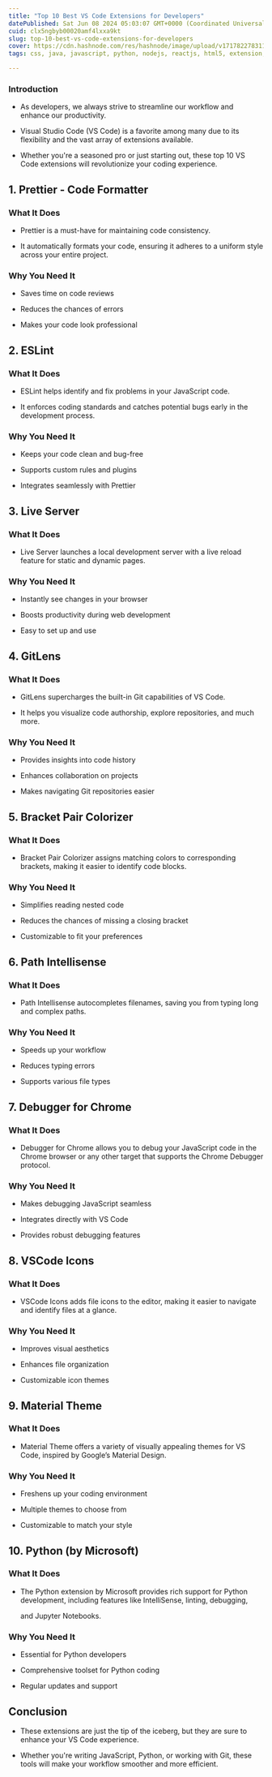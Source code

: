 ```yaml
---
title: "Top 10 Best VS Code Extensions for Developers"
datePublished: Sat Jun 08 2024 05:03:07 GMT+0000 (Coordinated Universal Time)
cuid: clx5ngbyb00020amf4lxxa9kt
slug: top-10-best-vs-code-extensions-for-developers
cover: https://cdn.hashnode.com/res/hashnode/image/upload/v1717822783111/0633d26c-7974-4e14-9aec-41272f371e9a.png
tags: css, java, javascript, python, nodejs, reactjs, html5, extension, extensions, top10, vs-code, vscode-cjevho8kk00bo1ss2lmqqjr51, coder, vscode-extensions, vscode-tips

---
```


### Introduction

* As developers, we always strive to streamline our workflow and enhance our productivity.
    
* Visual Studio Code (VS Code) is a favorite among many due to its flexibility and the vast array of extensions available.
    
* Whether you're a seasoned pro or just starting out, these top 10 VS Code extensions will revolutionize your coding experience.
    

## 1\. **Prettier - Code Formatter**

### What It Does

* Prettier is a must-have for maintaining code consistency.
    
* It automatically formats your code, ensuring it adheres to a uniform style across your entire project.
    

### Why You Need It

* Saves time on code reviews
    
* Reduces the chances of errors
    
* Makes your code look professional
    

## 2\. **ESLint**

### What It Does

* ESLint helps identify and fix problems in your JavaScript code.
    
* It enforces coding standards and catches potential bugs early in the development process.
    

### Why You Need It

* Keeps your code clean and bug-free
    
* Supports custom rules and plugins
    
* Integrates seamlessly with Prettier
    

## 3\. **Live Server**

### What It Does

* Live Server launches a local development server with a live reload feature for static and dynamic pages.
    

### Why You Need It

* Instantly see changes in your browser
    
* Boosts productivity during web development
    
* Easy to set up and use
    

## 4\. **GitLens**

### What It Does

* GitLens supercharges the built-in Git capabilities of VS Code.
    
* It helps you visualize code authorship, explore repositories, and much more.
    

### Why You Need It

* Provides insights into code history
    
* Enhances collaboration on projects
    
* Makes navigating Git repositories easier
    

## 5\. **Bracket Pair Colorizer**

### What It Does

* Bracket Pair Colorizer assigns matching colors to corresponding brackets, making it easier to identify code blocks.
    

### Why You Need It

* Simplifies reading nested code
    
* Reduces the chances of missing a closing bracket
    
* Customizable to fit your preferences
    

## 6\. **Path Intellisense**

### What It Does

* Path Intellisense autocompletes filenames, saving you from typing long and complex paths.
    

### Why You Need It

* Speeds up your workflow
    
* Reduces typing errors
    
* Supports various file types
    

## 7\. **Debugger for Chrome**

### What It Does

* Debugger for Chrome allows you to debug your JavaScript code in the Chrome browser or any other target that supports the Chrome Debugger protocol.
    

### Why You Need It

* Makes debugging JavaScript seamless
    
* Integrates directly with VS Code
    
* Provides robust debugging features
    

## 8\. **VSCode Icons**

### What It Does

* VSCode Icons adds file icons to the editor, making it easier to navigate and identify files at a glance.
    

### Why You Need It

* Improves visual aesthetics
    
* Enhances file organization
    
* Customizable icon themes
    

## 9\. **Material Theme**

### What It Does

* Material Theme offers a variety of visually appealing themes for VS Code, inspired by Google’s Material Design.
    

### Why You Need It

* Freshens up your coding environment
    
* Multiple themes to choose from
    
* Customizable to match your style
    

## 10\. **Python (by Microsoft)**

### What It Does

* The Python extension by Microsoft provides rich support for Python development, including features like IntelliSense, linting, debugging,
    
    and Jupyter Notebooks.
    

### Why You Need It

* Essential for Python developers
    
* Comprehensive toolset for Python coding
    
* Regular updates and support
    

## Conclusion

* These extensions are just the tip of the iceberg, but they are sure to enhance your VS Code experience.
    
* Whether you're writing JavaScript, Python, or working with Git, these tools will make your workflow smoother and more efficient.